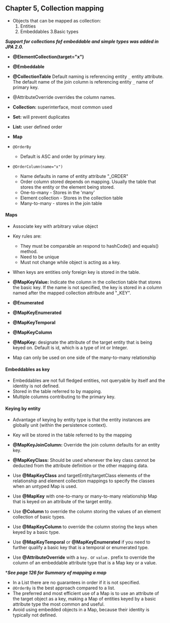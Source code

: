 ## Chapter 5, Collection mapping

- Objects that can be mapped as collection:
    1. Entities
    2. Embeddables
    3.Basic types
    
***Support for collections fof embeddable and simple types was added in JPA 2.0.***

- **@ElementCollection(target="x")** 
 - **@Embeddable**
 - **@CollectionTable**
    Default naming is referencing entity `_` entity attribute. The default name of the join column is referencing entity `_` name of primary key.
- @AttributeOverride overrides the column names.


- **Collection:** superinterface, most common used
- **Set:** will prevent duplicates
- **List:** user defined order
- **Map**


- `@OrderBy`
    - Default is ASC and order by primary key.
- `@OrderColumn(name="x")`
    - Name defaults in name of entity attribute "_ORDER"
    - Order column stored depends on mapping. Usually the table that stores the entity or the element being stored.
    - One-to-many - Stores in the 'many'
    - Element collection - Stores in the collection table
    - Many-to-many - stores in the join table
    
    
#### Maps
- Associate key with arbitrary value object
- Key rules are:
    - They must be comparable an respond to hashCode() and equals() method.
    - Need to be unique 
    - Must not change while object is acting as a key.
- When keys are entities only foreign key is stored in the table.
- **@MapKeyValue:** Indicate the column in the collection table that stores the basic key. If the name is not specified, the key is stored in a column named after the mapped collection attribute and "_KEY".


- **@Enumerated**
- **@MapKeyEnumerated**
- **@MapKeyTemporal**
- **@MapKeyColumn**
- **@MapKey:** designate the attribute of the target entity that is being keyed on. Default is id, which is a type of int or Integer.


- Map can only be used on one side of the many-to-many relationship

#### Embeddables as key
- Embeddables are not full fledged entities, not queryable by itself and the identity is not defined.
- Stored in the table referred to by mapping.
- Multiple columns contributing to the primary key.

#### Keying by entity
- Advantage of keying by entity type is that the entity instances are globally unit (within the persistence context).
- Key will be stored in the table referred to by the mapping
- **@MapKeyJoinColumn:** Override the join column defaults for an entity key.
- **@MapKeyClass:** Should be used whenever the key class cannot be deducted from the attribute definition or the other mapping data.


- Use **@MapKeyClass** and targetEntity/targetClass elements of the relationship and element collection mappings to specify the classes when an untyped Map is used.
- Use **@MapKey** with one-to-many or many-to-many relationship Map that is keyed on an attribute of the target entity.
- Use **@Column** to override the column storing the values of an element collection of basic types.
- Use **@MapKeyColumn** to override the column storing the keys when keyed by a basic type.
- Use **@MapKeyTemporal** or **@MapKeyEnumerated** if you need to further qualify a basic key that is a temporal or enumerated type.
- Use **@AttributeOverride** with a `key.` or `value.` prefix to override the column of an embeddable attribute type that is a Map key or a value.

****See page 126 for Summary of  mapping a map***


- In a List there are no guarantees in order if it is not specified. 
- `@OrderBy` is the best approach compared to a list.
- The preferred and most efficient use of a Map is to use an attribute of the target object as a key, making a Map of entities keyed by a basic attribute type the most common and useful.
- Avoid using embedded objects in a Map, because their identity is typically not defined.